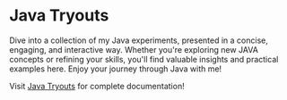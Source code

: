 # Java Tryouts

Dive into a collection of my Java experiments, presented in a concise, engaging, and interactive way. 
Whether you're exploring new JAVA concepts or refining your skills, you'll find valuable insights and practical examples here. 
Enjoy your journey through Java with me!

Visit [Java Tryouts](https://shadhini-jayatilake.gitbook.io/java-tryouts) for complete documentation!

